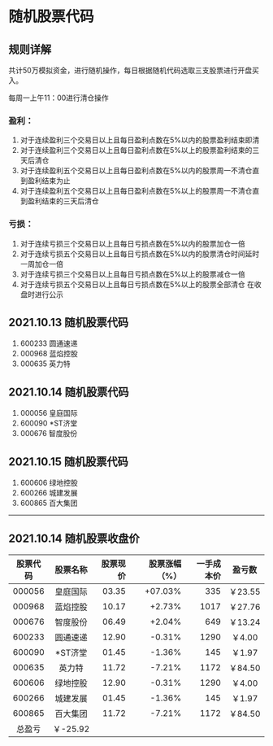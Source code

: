 # 随机股票代码
## 规则详解
共计50万模拟资金，进行随机操作，每日根据随机代码选取三支股票进行开盘买入。
 
每周一上午11：00进行清仓操作
### 盈利：
1. 对于连续盈利三个交易日以上且每日盈利点数在5%以内的股票盈利结束即清
2. 对于连续盈利三个交易日以上且每日盈利点数在5%以上的股票盈利结束的三天后清仓
3. 对于连续盈利五个交易日以上且每日盈利点数在5%以内的股票周一不清仓直到盈利结束为止
4. 对于连续盈利五个交易日以上且每日盈利点数在5%以上的股票周一不清仓直到盈利结束的三天后清仓
### 亏损：
1. 对于连续亏损三个交易日以上且每日亏损点数在5%以内的股票加仓一倍
2. 对于连续亏损五个交易日以上且每日亏损点数在5%以内的股票清仓时间延时一周加仓一倍
3. 对于连续亏损三个交易日以上且每日亏损点数在5%以上的股票减仓一倍
4. 对于连续亏损五个交易日以上且每日亏损点数在5%以上的股票全部清仓
在收盘时进行公示
## 2021.10.13 随机股票代码
1. 600233  圆通速递
1. 000968  蓝焰控股
1. 000635  英力特
## 2021.10.14 随机股票代码
1. 000056  皇庭国际
1. 600090  *ST济堂
1. 000676  智度股份
## 2021.10.15 随机股票代码
1. 600606  绿地控股
1. 600266  城建发展
1. 600865  百大集团
***
## 2021.10.14 随机股票收盘价
| 股票代码 | 股票名称 | 股票现价 | 股票涨幅（%） | 一手成本价 | 盈亏数 | 
| :-----: | :----: | ----: | ----: | ----: | :----: |
| 000056 | 皇庭国际 | 03.35 | +07.03% | 335 | ￥23.55 | 
| 000968 | 蓝焰控股 | 10.17 | +2.73% | 1017 | ￥27.76 | 
| 000676 | 智度股份 | 06.49 | +2.04% | 649 | ￥13.24 | 
| 600233 | 圆通速递 | 12.90 | -0.31% | 1290 | ￥4.00 | 
| 600090 | *ST济堂  | 01.45 | -1.36% | 145 | ￥1.97 | 
| 000635 | 英力特  | 11.72 | -7.21% | 1172 | ￥84.50 | 
| 600606 |  绿地控股 | 12.90 | -0.31% | 1290 | ￥4.00 | 
| 600266 |  城建发展 | 01.45 | -1.36% | 145 | ￥1.97 | 
| 600865 |  百大集团 | 11.72 | -7.21% | 1172 | ￥84.50 | 
|总盈亏| ￥-25.92 |
